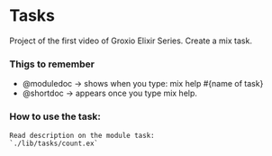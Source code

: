 # Tasks

  Project of the first video of Groxio Elixir Series.
  Create a mix task.

### Thigs to remember
  - @moduledoc -> shows when you type: mix help #{name of task}
  - @shortdoc -> appears once you type mix help.

### How to use the task:
    Read description on the module task:
    `./lib/tasks/count.ex`
